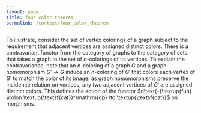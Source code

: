 ```yaml
---
layout: page
title: four color theorem
permalink: /context/four_color_theorem
---
```

To illustrate, consider the set of vertex colorings of a graph subject to the requirement that  adjacent vertices are assigned distinct colors.  There is a contravariant functor from the category of graphs to the category of sets that takes a graph to the set of $n$-colorings of its vertices. To explain the contravariance, note that an $n$-coloring of a graph $G$ and a graph homomorphism $G' \to G$  induce an $n$-coloring of $G'$ that colors each vertex of $G'$ to match the color of its image: as graph homomorphisms preserve the incidence relation on vertices, any two adjacent vertices of $G'$ are assigned distinct colors. This defines the action of the functor $n\text{-}\textup{fun} \colon \textup{\textsf{cat}}^\mathrm{op} \to \textup{\textsf{cat}}$ on morphisms.
